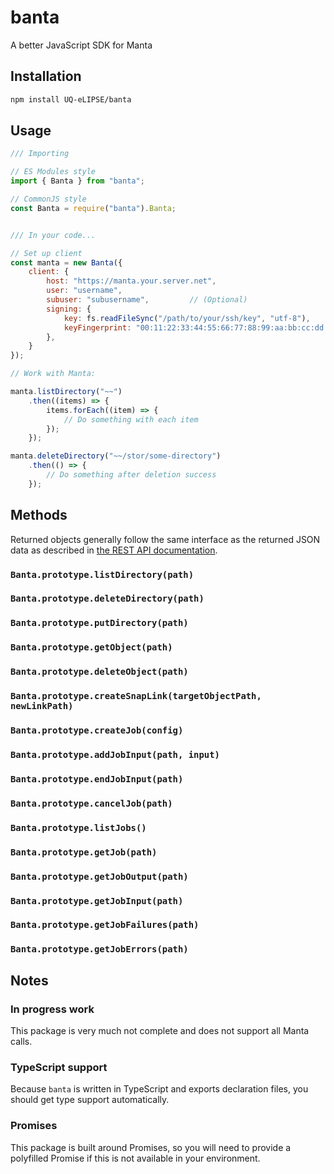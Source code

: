 # banta

A better JavaScript SDK for Manta

## Installation

```bash
npm install UQ-eLIPSE/banta
```

## Usage

```javascript
/// Importing

// ES Modules style
import { Banta } from "banta";

// CommonJS style
const Banta = require("banta").Banta;


/// In your code...

// Set up client
const manta = new Banta({
    client: {
        host: "https://manta.your.server.net",
        user: "username",
        subuser: "subusername",         // (Optional)
        signing: {
            key: fs.readFileSync("/path/to/your/ssh/key", "utf-8"),
            keyFingerprint: "00:11:22:33:44:55:66:77:88:99:aa:bb:cc:dd:ee:ff",
        },
    }
});

// Work with Manta:

manta.listDirectory("~~")
    .then((items) => {
        items.forEach((item) => {
            // Do something with each item
        });
    });

manta.deleteDirectory("~~/stor/some-directory")
    .then(() => {
        // Do something after deletion success
    });
```

## Methods

Returned objects generally follow the same interface as the returned JSON data
as described in [the REST API documentation](https://apidocs.joyent.com/manta/api.html).

### `Banta.prototype.listDirectory(path)`

### `Banta.prototype.deleteDirectory(path)`

### `Banta.prototype.putDirectory(path)`

### `Banta.prototype.getObject(path)`

### `Banta.prototype.deleteObject(path)`

### `Banta.prototype.createSnapLink(targetObjectPath, newLinkPath)`

### `Banta.prototype.createJob(config)`

### `Banta.prototype.addJobInput(path, input)`

### `Banta.prototype.endJobInput(path)`

### `Banta.prototype.cancelJob(path)`

### `Banta.prototype.listJobs()`

### `Banta.prototype.getJob(path)`

### `Banta.prototype.getJobOutput(path)`

### `Banta.prototype.getJobInput(path)`

### `Banta.prototype.getJobFailures(path)`

### `Banta.prototype.getJobErrors(path)`

## Notes

### In progress work

This package is very much not complete and does not support all Manta calls.

### TypeScript support

Because `banta` is written in TypeScript and exports declaration files, you
should get type support automatically.

### Promises

This package is built around Promises, so you will need to provide a polyfilled
Promise if this is not available in your environment.
